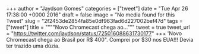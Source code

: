 
+++
author = "Jaydson Gomes"
categories = ["tweet"]
date = "Tue Apr 26 17:38:00 +0000 2016"
draft = false
image = "No media found for this Tweet"
slug = "2f2453de2854fa85e0df963fad6d227002bef47d"
tags = ["tweet"]
title = """"Novo Chromecast chega ao..."""
tweet = true
tweet_url = "https://twitter.com/jaydson/status/725016088631730177"
+++
'Novo Chromecast chega ao Brasil por R$ 400". Comprei por $30 nos EUA!!! Devia ter trazido uma dúzia.
